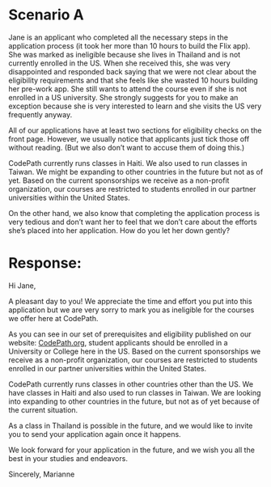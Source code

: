 # Scenario A
Jane is an applicant who completed all the necessary steps in the application process (it took her more than 10 hours to build the Flix app). She was marked as ineligible because she lives in Thailand and is not currently enrolled in the US. When she received this, she was very disappointed and responded back saying that we were not clear about the eligibility requirements and that she feels like she wasted 10 hours building her pre-work app. She still wants to attend the course even if she is not enrolled in a US university. She strongly suggests for you to make an exception because she is very interested to learn and she visits the US very frequently anyway. 

All of our applications have at least two sections for eligibility checks on the front page. However, we usually notice that applicants just tick those off without reading. (But we also don’t want to accuse them of doing this.)

CodePath currently runs classes in Haiti. We also used to run classes in Taiwan. We might be expanding to other countries in the future but not as of yet. Based on the current sponsorships we receive as a non-profit organization, our courses are restricted to students enrolled in our partner universities within the United States. 

On the other hand, we also know that completing the application process is very tedious and don’t want her to feel that we don’t care about the efforts she’s placed into her application. How do you let her down gently?

# Response:
Hi Jane,

A pleasant day to you! We appreciate the time and effort you put into this application but we are very sorry to mark you as ineligible for the courses we offer here at CodePath. 

As you can see in our set of prerequisites and eligibility published on our website: [CodePath.org](https://courses.codepath.org/snippets/ios_university/syllabus#heading-prerequisites-and-eligibility), student applicants should be enrolled in a University or College here in the US. Based on the current sponsorships we receive as a non-profit organization, our courses are restricted to students enrolled in our partner universities within the United States.  


CodePath currently runs classes in other countries other than the US. We have classes in Haiti and also used to run classes in Taiwan. We are looking into expanding to other countries in the future, but not as of yet because of the current situation.

As a class in Thailand is possible in the future, and we would like to invite you to send your application again once it happens.

We look forward for your application in the future, and we wish you all the best in your studies and endeavors.

Sincerely,
Marianne

